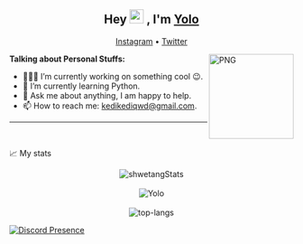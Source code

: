 
<h2 align="center">Hey <img src="https://media.giphy.com/media/hvRJCLFzcasrR4ia7z/giphy.gif" width="25px"> , I'm <a href="https://github.com/kedigo">Yolo</a></h2>
<p align="center">
  <a href="https://www.instagram.com/yolo.rss/">Instagram</a> •
  <a href="https://twitter.com/yolo.rss">Twitter</a>
</p>

<img align="right" height="150rem" alt="PNG" src="https://images-ext-1.discordapp.net/external/N7gUHXwao3WmGDWvcyfJO_4_tCx4fjVUQ-CeuHUdd0U/%3Fsize%3D4096/https/cdn.discordapp.com/icons/918227969003114558/3f8df3318e0d205caa5755c30540cf5e.png" />

**Talking about Personal Stuffs:**

- 👨🏽‍💻  I’m currently working on something cool :wink:.
- 🌱  I’m currently learning Python. 
- 💬  Ask me about anything, I am happy to help.
- 📫  How to reach me: kedikediqwd@gmail.com.

***

 <br>

📈 My stats <br />



<p align="center">
  <img src="https://github-readme-stats.vercel.app/api?username=Shwetang550&theme=dark&show_icons=true" alt="shwetangStats" />  
  <br />
  <br />
  <img src="https://komarev.com/ghpvc/?username=JSYolo&label=Ziyaretçi%20Sayısı&color=351c75" alt="Yolo" />
  <br />
  <br />
  <img src="https://github-readme-stats.vercel.app/api/top-langs/?username=Shwetang550&layout=compact&theme=dark" alt="top-langs" />
</p>






[![Discord Presence](https://lanyard-profile-readme.vercel.app/api/701841462937255997)](https://discord.com/users/701841462937255997)
